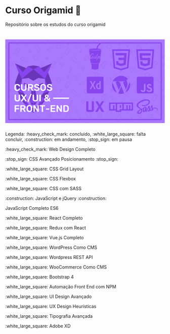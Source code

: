 <h1> Curso Origamid 🐺</h1>
Repositório sobre os estudos do curso origamid
<h1 align="center">
    <img alt="Origamid" src="banner.png" width="700px" />
</h1>

<p>Legenda: :heavy_check_mark: concluido, :white_large_square: falta concluir, :construction: em andamento, :stop_sign: em pausa</p>

<p>:heavy_check_mark: Web Design Completo</p>
<p>:stop_sign: CSS Avançado Posicionamento :stop_sign:</p> 
<p>:white_large_square: CSS Grid Layout</p>
<p>:white_large_square: CSS Flexbox</p>
<p>:white_large_square: CSS com SASS</p>
<p>:construction: JavaScript e jQuery :construction:</p>
<p> JavaScript Completo ES6 </p>
<p>:white_large_square: React Completo</p>
<p>:white_large_square: Redux com React</p>
<p>:white_large_square: Vue.js Completo</p>
<p>:white_large_square: WordPress Como CMS</p>
<p>:white_large_square: Wordpress REST API</p>
<p>:white_large_square: WooCommerce Como CMS</p>
<p>:white_large_square: Bootstrap 4</p>
<p>:white_large_square: Automação Front End com NPM</p>
<p>:white_large_square: UI Design Avançado</p>
<p>:white_large_square: UX Design Heurísticas</p>
<p>:white_large_square: Tipografia Avançada</p>
<p>:white_large_square: Adobe XD</p>



 
